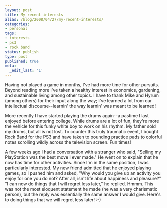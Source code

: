 ```yaml
---
layout: post
title: My recent interests
alias: /blog/2008/04/27/my-recent-interests/
categories:
- personal
tags:
- interests
- ps3
- rock band
status: publish
type: post
published: true
meta:
  _edit_last: '1'
---
```

Having not played a game in months, I've had more time for other pursuits. Beyond reading more I've taken a healthy interest in  economics, gardening, and sustainable living among other topics. I have to thank Mike and Hyrum (among others) for their input along the way; I've learned a lot from our intellectual discourse--learnin' the way learnin' was meant to be learned!

More recently I have started playing the drums again--a pastime I last enjoyed before entering college. While drums are a lot of fun, they're more the vehicle for this funky white boy to work on his rhythm. My father sold my drums, but all is not lost. To counter this truly traumatic event, I bought Rock Band for the PS3 and have taken to pounding practice pads to colorful notes scrolling wildly across the television screen. Fun times!

A few weeks ago I had a conversation with a stranger who said, "Selling my PlayStation was the best move I ever made." He went on to explain that he now has time for other activities. Since I'm in the same position, I was particularly interested. My new friend admitted that he enjoyed playing games,  so I pushed him and asked, "Why would you give up an activity you enjoy for one you do not? After all, isn't life about happiness and pleasure?" "I can now do things that I will regret less later," he replied. Hmmm. This was not the most eloquent statement he made (he was a very charismatic person), but the reply was essentially the same answer I would give. Here's to doing things that we will regret less later! :-)
